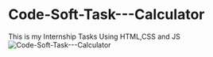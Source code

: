 # Code-Soft-Task---Calculator
This is my Internship Tasks Using HTML,CSS and JS
![Code-Soft-Task---Calculator](screenshot.png)
